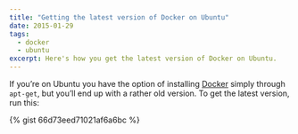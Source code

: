 ```yaml
---
title: "Getting the latest version of Docker on Ubuntu"
date: 2015-01-29
tags:
  - docker
  - ubuntu
excerpt: Here's how you get the latest version of Docker on Ubuntu.
---
```

If you’re on Ubuntu you have the option of installing
[Docker](https://www.docker.com/) simply through `apt-get`, but you’ll end up
with a rather old version. To get the latest version, run this:

{% gist 66d73eed71021af6a6bc %}
